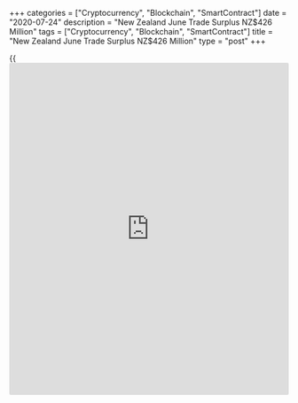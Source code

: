 +++
categories = ["Cryptocurrency", "Blockchain", "SmartContract"]
date = "2020-07-24"
description = "New Zealand June Trade Surplus NZ$426 Million"
tags = ["Cryptocurrency", "Blockchain", "SmartContract"]
title = "New Zealand June Trade Surplus NZ$426 Million"
type = "post"
+++

{{<iframe id="large-banner" src="https://www.bounty.group/#slide=1.0" width="100%" height="600" scrolling="no" style="border: 0px solid rgb(216, 221, 230); border-radius: 3px;">}}

New Zealand had a merchandise trade surplus of NZ$426 million in June,
Statistics Korea said on Friday - down from the NZ$1.253 billion surplus
in May.

Exports were up 2.2 percent on year or NZ$107 million to NZ$5.07
billion, down from NZ$5.39 billion in the previous month.

Higher milk powder exports and a recovery in log exports helped boost
total exports in June 2020, up NZ$107 million to NZ$5.1 billion from
June 2019.

Leading the rise was New Zealand's biggest export commodity group, milk
powder, butter, and cheese, up NZ$90 million to NZ$1.2 billion from last
June.

Milk powder rose NZ$108 million to reach NZ$650 million, which was
partly offset by a fall in milk fats including butter, down NZ$38
million.

In contrast to the falls in previous months, quantities and values of
log exports in June 2020 were up in June 2019, up 8.8 percent and 7.0
percent, respectively.

Imports rose 0.2 percent on year of NZ$11 million to NZ$4.64 billion, up
from NZ$4.14 billion.

Of New Zealand's main trading partners, imports from the United States
of America had the biggest fall in June 2020, down NZ$111 million when
compared with June 2019. Mechanical machinery and equipment (such as
turbo-jet and turbo-propeller parts) led the fall, down NZ$58 million
(41 percent).

Goods imports from China were up NZ$97 million (10 percent) in June 2020
when compared with June 2019. The leading rises were electrical
machinery and equipment (such as mobile phones) up NZ$45 million,
articles of plastic (such as disposable aprons) up NZ$27 million, and
textiles (such as face masks) up NZ$23 million.

For the second quarter of 2020, exports fell 5.8 percent on quarter or
NZ$904 million to NZ$14.7 billion. Imports sank 16.0 percent on quarter
or NZ$2.5 billion to NZ$13.2 billion, resulting in a trade surplus of
NZ$1.4 billion - the first quarterly surplus since 2014 Q1.

On an annual basis, exports rose NZ$822 million or 1.4 percent to
NZ$60.2 billion. Imports sank NZ$3.0 billion or 4.6 percent to NZ$61.4
billion. The annual trade deficit was NZ$1.2 billion, the smallest
annual trade deficit since 2014 Q4.

For comments and feedback [contact](https://www.playgroundfx.com/contact/): editorial@rtt[news](https://www.letsplayfx.com/blog/forex-news-website/).com

[Economic News][1]

 **What parts of the world are seeing the best (and worst) economic
performances lately? Click[here][2] to check out our [Econ Scorecard][2]
and find out! See up-to-the-moment [ranking](https://www.playgroundfx.com/blog/crypto-exchange-ranking/)s for the best and worst
performers in [GDP][3], [unemployment rate][4], [inflation][5] and much
more.**

   1. www.rtt[news](https://www.letsplayfx.com/blog/forex-news-website/).com/Content/EconomicNews.aspx
   2. www.rtt[news](https://www.letsplayfx.com/blog/forex-news-website/).com/economic-scorecard/world-rank/PPI/highest-performance.aspx
   3. www.rtt[news](https://www.letsplayfx.com/blog/forex-news-website/).com/economic-scorecard/world-rank/GDP/highest-performance.aspx
   4. www.rtt[news](https://www.letsplayfx.com/blog/forex-news-website/).com/economic-scorecard/world-rank/unemployment-rate/lowest-performance.aspx
   5. www.rtt[news](https://www.letsplayfx.com/blog/forex-news-website/).com/economic-scorecard/world-rank/CPI/highest-performance.aspx